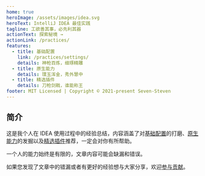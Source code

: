 ```yaml
---
home: true
heroImage: /assets/images/idea.svg
heroText: IntelliJ IDEA 最佳实践
tagline: 工欲善其事，必先利其器
actionText: 探索秘境 →
actionLink: /practices/
features:
  - title: 基础配置
    link: /practices/settings/
    details: 神枪百炼，细琢精雕
  - title: 原生能力
    details: 璞玉浑金，秀外慧中
  - title: 精选插件
    details: 刀枪剑戟，谁能称王
footer: MIT Licensed | Copyright © 2021-present Seven-Steven
---
```


## 简介

这是我个人在 IDEA 使用过程中的经验总结，内容涵盖了对[基础配置](/practices/settings/)的打磨、[原生能力](/practices/capacity/)的发掘以及[精选插件](/practices/plugins/)推荐，一定会对你有所帮助。

一个人的能力始终是有限的，文章内容可能会缺漏和错误。

如果您发现了文章中的错漏或者有更好的经验想与大家分享，欢迎[参与贡献](https://github.com/Seven-Steven/best-practice-intellij-idea)。